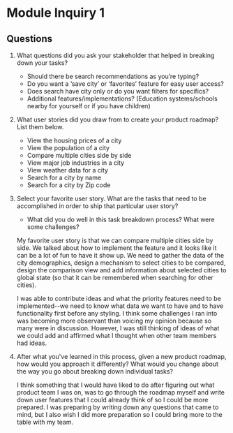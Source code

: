 # Module Inquiry 1

## Questions

1. What questions did you ask your stakeholder that helped in breaking down your tasks?
    - Should there be search recommendations as you’re typing?
    - Do you want a ‘save city’ or ‘favorites’ feature for easy user access?
    - Does search have city only or do you want filters for specifics?
    - Additional features/implementations? (Education systems/schools nearby for yourself or if you have children)

2. What user stories did you draw from to create your product roadmap? List them below.
    - View the housing prices of a city
    - View the population of a city
    - Compare multiple cities side by side
    - View major job industries in a city
    - View weather data for a city
    - Search for a city by name
    - Search for a city by Zip code

3. Select your favorite user story. What are the tasks that need to be accomplished in order to ship that particular user story?
    - What did you do well in this task breakdown process? What were some challenges?

    My favorite user story is that we can compare multiple cities side by side. We talked about how to implement the feature and it looks like it can be a lot of fun to have it show up. We need to gather the data of the city demographics, design a mechanism to select cities to be compared, design the comparison view and add information about selected cities to global state (so that it can be remembered when searching for other cities). 

	I was able to contribute ideas and what the priority features need to be implemented--we need to know what data we want to have and to have functionality first before any styling. I think some challenges I ran into was becoming more observant than voicing my opinion because so many were in discussion. However, I was still thinking of ideas of what we could add and affirmed what I thought when other team members had ideas.

4. After what you've learned in this process, given a new product roadmap, how would you approach it differently? What would you change about the way you go about breaking down individual tasks?

    I think something that I would have liked to do after figuring out what product team I was on, was to go through the roadmap myself and write down user features that I could already think of so I could be more prepared. I was preparing by writing down any questions that came to mind, but I also wish I did more preparation so I could bring more to the table with my team.